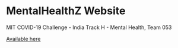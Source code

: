 # MentalHealthZ Website
 MIT COVID-19 Challenge - India Track H - Mental Health, Team 053

[Available here](https://mhz.netlify.app)

